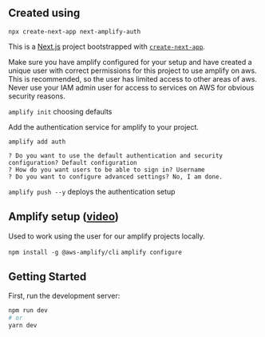 ## Created using

`npx create-next-app next-amplify-auth`

This is a [Next.js](https://nextjs.org/) project bootstrapped with [`create-next-app`](https://github.com/vercel/next.js/tree/canary/packages/create-next-app).

Make sure you have amplify configured for your setup and have created a unique user with correct permissions for this project to use amplify on aws. This is recommended, so the user has limited access to other areas of aws. Never use your IAM admin user for access to services on AWS for obvious security reasons.

`amplify init` choosing defaults

Add the authentication service for amplify to your project.

`amplify add auth`

```
? Do you want to use the default authentication and security configuration? Default configuration
? How do you want users to be able to sign in? Username
? Do you want to configure advanced settings? No, I am done.
```

`amplify push --y` deploys the authentication setup

## Amplify setup ([video][amplify])

Used to work using the user for our amplify projects locally.

`npm install -g @aws-amplify/cli`
`amplify configure`

## Getting Started

First, run the development server:

```bash
npm run dev
# or
yarn dev
```

[amplify]: https://www.youtube.com/watch?v=n4DuYTzpvdE
